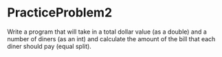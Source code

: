 # PracticeProblem2
Write a program that will take in a total dollar value (as a double) and a number of diners (as an int) and calculate the amount of the bill that each diner should pay (equal split).
